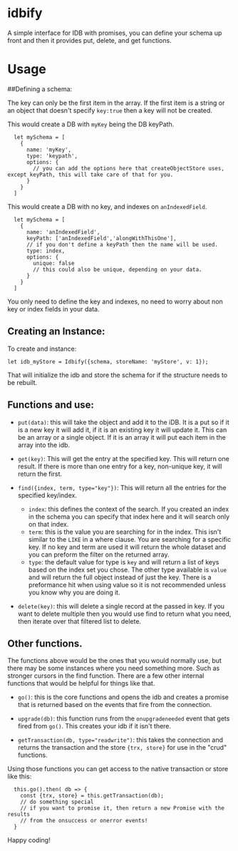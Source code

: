 # idbify
A simple interface for IDB with promises, you can define your schema up front and then it provides put, delete, and get functions.

# Usage

##Defining a schema:

The key can only be the first item in the array. If the first item is a string or an object that doesn't specify `key:true` then a key will not be created.

This would create a DB with `myKey` being the DB keyPath.
```
  let mySchema = [
    {
      name: 'myKey',
      type: 'keypath',
      options: {
        // you can add the options here that createObjectStore uses, except keyPath, this will take care of that for you.
      }
    }
  ]
```

This would create a DB with no key, and indexes on `anIndexedField`.
```
  let mySchema = [
    {
      name: 'anIndexedField',
      keyPath: ['anIndexedField','alongWithThisOne'],
      // if you don't define a keyPath then the name will be used.
      type: index,
      options: {
        unique: false
        // this could also be unique, depending on your data.
      }
    }
  ]
```

You only need to define the key and indexes, no need to worry about non key or index fields in your data.

## Creating an Instance:

To create and instance:
```
let idb_myStore = Idbify({schema, storeName: 'myStore', v: 1});
```

That will initialize the idb and store the schema for if the structure needs to be rebuilt.

## Functions and use:

- `put(data)`: this will take the object and add it to the iDB. It is a put so if it is a new key it will add it, if it is an existing key it will update it. This can be an array or a single object. If it is an array it will put each item in the array into the idb.

- `get(key)`: This will get the entry at the specified key. This will return one result. If there is more than one entry for a key, non-unique key, it will return the first.

- `find({index, term, type="key"})`: This will return all the entries for the specified key/index.
  - `index`: this defines the context of the search. If you created an index in the schema you can specify that index here and it will search only on that index.
  - `term`: this is the value you are searching for in the index. This isn't similar to the `LIKE` in a where clause. You are searching for a specific key. If no key and term are used it will return the whole dataset and you can preform the filter on the returned array.
  - `type`: the default value for type is `key` and will return a list of keys based on the index set you chose. The other type available is `value` and will return the full object instead of just the key. There is a preformance hit when using value so it is not recommended unless you know why you are doing it.

- `delete(key)`: this will delete a single record at the passed in key. If you want to delete multiple then you would use find to return what you need, then iterate over that filtered list to delete.

## Other functions.

The functions above would be the ones that you would normally use, but there may be some instances where you need something more. Such as stronger cursors in the find function. There are a few other internal functions that would be helpful for things like that.

- `go()`: this is the core functions and opens the idb and creates a promise that is returned based on the events that fire from the connection.

- `upgrade(db)`: this function runs from the `onupgradeneeded` event that gets fired from `go()`. This creates your idb if it isn't there.

- `getTransaction(db, type="readwrite")`: this takes the connection and returns the transaction and the store `{trx, store}` for use in the "crud" functions.

Using those functions you can get access to the native transaction or store like this:
```
  this.go().then( db => {
    const {trx, store} = this.getTransaction(db);
    // do something special
    // if you want to promise it, then return a new Promise with the results
    // from the onsuccess or onerror events!
  }
```

Happy coding!
